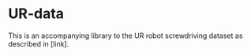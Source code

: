 # UR-data
This is an accompanying library to the UR robot screwdriving dataset as described in [link].


